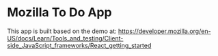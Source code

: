 # Mozilla To Do App
This app is built based on the demo at:
https://developer.mozilla.org/en-US/docs/Learn/Tools_and_testing/Client-side_JavaScript_frameworks/React_getting_started